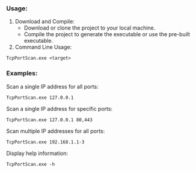 ### Usage:

1. Download and Compile:
    - Download or clone the project to your local machine.
    - Compile the project to generate the executable or use the pre-built executable.
2. Command Line Usage:
```
TcpPortScan.exe <target>
```

### Examples:
Scan a single IP address for all ports:
```
TcpPortScan.exe 127.0.0.1
```

Scan a single IP address for specific ports:
```
TcpPortScan.exe 127.0.0.1 80,443
```

Scan multiple IP addresses for all ports:
```
TcpPortScan.exe 192.168.1.1-3
```

Display help information:
```
TcpPortScan.exe -h
```
